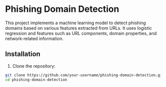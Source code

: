 # Phishing Domain Detection

This project implements a machine learning model to detect phishing domains based on various features extracted from URLs. It uses logistic regression and features such as URL components, domain properties, and network-related information.

## Installation

1. Clone the repository:

```bash
git clone https://github.com/your-username/phishing-domain-detection.git
cd phishing-domain-detection
